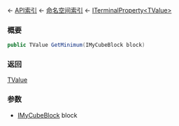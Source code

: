 ← [API索引](Api-Index) ← [命名空间索引](Namespace-Index) ← [ITerminalProperty&lt;TValue&gt;](Sandbox.ModAPI.Interfaces.ITerminalProperty`1)

### 概要

```csharp
public TValue GetMinimum(IMyCubeBlock block)
```

### 返回

[TValue]()

### 参数

* [IMyCubeBlock](VRage.Game.ModAPI.Ingame.IMyCubeBlock) block
